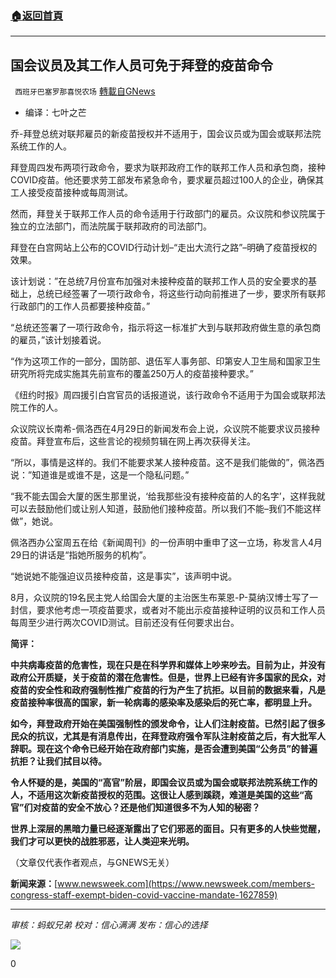 ###  [:house:返回首頁](https://github.com/ourhimalayas/txt)
---


## 国会议员及其工作人员可免于拜登的疫苗命令
` 西班牙巴塞罗那喜悦农场` [轉載自GNews](https://gnews.org/zh-hans/1526285/)

- 编译：七叶之芒


乔-拜登总统对联邦雇员的新疫苗授权并不适用于，国会议员或为国会或联邦法院系统工作的人。

拜登周四发布两项行政命令，要求为联邦政府工作的联邦工作人员和承包商，接种COVID疫苗。他还要求劳工部发布紧急命令，要求雇员超过100人的企业，确保其工人接受疫苗接种或每周测试。

然而，拜登关于联邦工作人员的命令适用于行政部门的雇员。众议院和参议院属于独立的立法部门，而法院属于联邦政府的司法部门。

拜登在白宫网站上公布的COVID行动计划–“走出大流行之路”–明确了疫苗授权的效果。

该计划说：”在总统7月份宣布加强对未接种疫苗的联邦工作人员的安全要求的基础上，总统已经签署了一项行政命令，将这些行动向前推进了一步，要求所有联邦行政部门的工作人员都要接种疫苗。”

“总统还签署了一项行政命令，指示将这一标准扩大到与联邦政府做生意的承包商的雇员，”该计划接着说。

“作为这项工作的一部分，国防部、退伍军人事务部、印第安人卫生局和国家卫生研究所将完成实施其先前宣布的覆盖250万人的疫苗接种要求。”

《纽约时报》周四援引白宫官员的话报道说，该行政命令不适用于为国会或联邦法院工作的人。

众议院议长南希-佩洛西在4月29日的新闻发布会上说，众议院不能要求议员接种疫苗。拜登宣布后，这些言论的视频剪辑在网上再次获得关注。

“所以，事情是这样的。我们不能要求某人接种疫苗。这不是我们能做的”，佩洛西说：”知道谁是或谁不是，这是一个隐私问题。”

“我不能去国会大厦的医生那里说，‘给我那些没有接种疫苗的人的名字’，这样我就可以去鼓励他们或让别人知道，鼓励他们接种疫苗。所以我们不能–我们不能这样做”，她说。

佩洛西办公室周五在给《新闻周刊》的一份声明中重申了这一立场，称发言人4月29日的讲话是“指她所服务的机构”。

“她说她不能强迫议员接种疫苗，这是事实”，该声明中说。

8月，众议院的19名民主党人给国会大厦的主治医生布莱恩-P-莫纳汉博士写了一封信，要求他考虑一项疫苗要求，或者对不能出示疫苗接种证明的议员和工作人员每周至少进行两次COVID测试。目前还没有任何要求出台。

**简评：**

**中共病毒疫苗的危害性，现在只是在科学界和媒体上吵来吵去。目前为止，并没有政府公开质疑，关于疫苗的潜在危害性。但是，世界上已经有许多国家的民众，对疫苗的安全性和政府强制性推广疫苗的行为产生了抗拒。以目前的数据来看，凡是疫苗接种率很高的国家，新一轮病毒的感染率及感染后的死亡率，都明显上升。**

**如今，拜登政府开始在美国强制性的颁发命令，让人们注射疫苗。已然引起了很多民众的抗议，尤其是有消息传出，在拜登政府强令军队注射疫苗之后，有大批军人辞职。现在这个命令已经开始在政府部门实施，是否会遭到美国“公务员”的普遍抗拒？让我们拭目以待。**

**令人怀疑的是，美国的“高官”阶层，即国会议员或为国会或联邦法院系统工作的人，不适用这次新疫苗授权的范围。这很让人感到蹊跷，难道是美国的这些“高官”们对疫苗的安全不放心？还是他们知道很多不为人知的秘密？**

**世界上深层的黑暗力量已经逐渐露出了它们邪恶的面目。只有更多的人快些觉醒，我们才可以更快的战胜邪恶，让人类迎来光明。**

（文章仅代表作者观点，与GNEWS无关）

**新闻来源：**[www.newsweek.com](https://www.newsweek.com/members-congress-staff-exempt-biden-covid-vaccine-mandate-1627859)

* * *

*审核：蚂蚁兄弟*
*校对：信心满满*
*发布：信心的选择*

![](https://assets.gnews.org/wp-content/uploads/2021/09/GNEWS_CH..jpeg)

0
